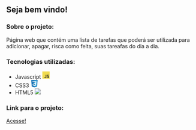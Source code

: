 <h2>Seja bem vindo!</h2>
<h3>Sobre o projeto:</h3>
<p>
  Página web que contém uma lista de tarefas que 
  poderá ser utilizada para adicionar, apagar, 
  risca como feita, suas tareafas do dia a dia.
</p>
<h3>Tecnologias utilizadas:</h3>
<ul>
  <li>Javascript 
    <span>
      <img width="20px" src="https://raw.githubusercontent.com/devicons/devicon/master/icons/javascript/javascript-original.svg">
    </span>
  </li>
  <li>CSS3 
    <span>
      <img width="20px" src="https://raw.githubusercontent.com/devicons/devicon/master/icons/css3/css3-original.svg">
    </span>
  </li>
  <li>HTML5 
    <span>
      <img width="20px" src="https://raw.githubusercontent.com/devicoTecnologias utilizadasns/devicon/master/icons/html5/html5-original.svg">
    </span>
  </li>
</ul>
<h3>Link para o projeto:</h3>
<a href="https://toodoliistt.netlify.app/" target="_blank">Acesse!</a>
